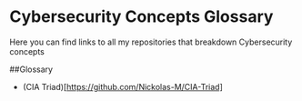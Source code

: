 # Cybersecurity Concepts Glossary
Here you can find links to all my repositories that breakdown Cybersecurity concepts

##Glossary
+ (CIA Triad)[https://github.com/Nickolas-M/CIA-Triad]
